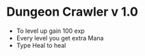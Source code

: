 # Dungeon Crawler v 1.0
<ul>
<li>To level up gain 100 exp
<li>Every level you get extra Mana
<li>Type Heal to heal
</ul>
